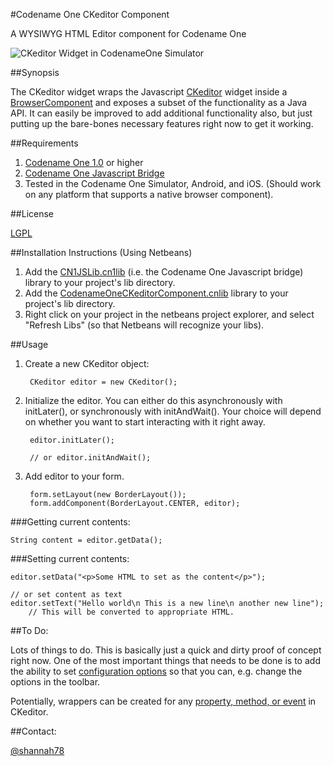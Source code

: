 #Codename One CKeditor Component

A WYSIWYG HTML Editor component for Codename One

![CKeditor Widget in CodenameOne Simulator](https://github.com/shannah/cn1-ckeditor/raw/master/screenshots/ckeditor-iphone4.png)

##Synopsis

The CKeditor widget wraps the Javascript [CKeditor](http://ckeditor.com/) widget inside a [BrowserComponent](https://codenameone.googlecode.com/svn/trunk/CodenameOne/javadoc/com/codename1/ui/BrowserComponent.html) and exposes
a subset of the functionality as a Java API.  It can easily be improved to add additional
functionality also, but just putting up the bare-bones necessary features right now to
get it working.

##Requirements

1. [Codename One 1.0](http://www.codenameone.com) or higher
2. [Codename One Javascript Bridge](https://github.com/shannah/CodenameOneJS)
3. Tested in the Codename One Simulator, Android, and iOS. (Should work on any platform that supports a native browser component).

##License

[LGPL](http://www.gnu.org/licenses/lgpl.html)

##Installation Instructions (Using Netbeans)

1. Add the [CN1JSLib.cn1lib](https://github.com/shannah/CodenameOneJS/raw/master/dist/CN1JSLib.cn1lib) (i.e. the Codename One Javascript bridge) library to your project's lib directory.
2. Add the [CodenameOneCKeditorComponent.cnlib](https://github.com/shannah/cn1-ckeditor/blob/master/dist/CodenameOneCKeditorComponent.cn1lib?raw=true) library to your project's lib directory.
3. Right click on your project in the netbeans project explorer, and select "Refresh Libs" (so that Netbeans will recognize your libs).


##Usage

1. Create a new CKeditor object:
    
        CKeditor editor = new CKeditor();
    
2. Initialize the editor.  You can either do this asynchronously with initLater(), or synchronously with initAndWait().  Your choice will
depend on whether you want to start interacting with it right away.

        editor.initLater();
        
        // or editor.initAndWait();
    
3. Add editor to your form.

        form.setLayout(new BorderLayout());
        form.addComponent(BorderLayout.CENTER, editor);
    
###Getting current contents:

    String content = editor.getData();
    
###Setting current contents:

    editor.setData("<p>Some HTML to set as the content</p>");
    
    // or set content as text
    editor.setText("Hello world\n This is a new line\n another new line");
        // This will be converted to appropriate HTML.
        
##To Do:

Lots of things to do.  This is basically just a quick and dirty proof of concept right now.  One of the most important things that needs to be done is to add the ability to
set [configuration options](http://docs.ckeditor.com/#!/api/CKEDITOR.config) so that you can, e.g. change the options in the toolbar.

Potentially, wrappers can be created for any [property, method, or event](http://docs.ckeditor.com/#!/api/CKEDITOR.editor) in CKeditor.

##Contact:

[@shannah78](http://www.twitter.com/shannah78)